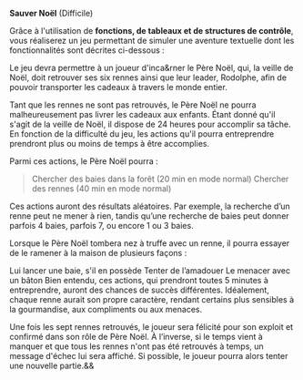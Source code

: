 **Sauver Noël** (Difficile)

Grâce à l'utilisation de **fonctions, de tableaux et de structures de contrôle**, vous réaliserez un jeu permettant de simuler une aventure textuelle dont les fonctionnalités sont décrites ci-dessous :

Le jeu devra permettre à un joueur d'inca&rner le Père Noël, qui, la veille de Noël, doit retrouver ses six rennes ainsi que leur leader, Rodolphe, afin de pouvoir transporter les cadeaux à travers le monde entier.

Tant que les rennes ne sont pas retrouvés, le Père Noël ne pourra malheureusement pas livrer les cadeaux aux enfants.
Étant donné qu'il s'agit de la veille de Noël, il dispose de 24 heures pour accomplir sa tâche. En fonction de la difficulté du jeu, les actions qu'il pourra entreprendre prendront plus ou moins de temps à être accomplies.

Parmi ces actions, le Père Noël pourra :

>Chercher des baies dans la forêt (20 min en mode normal)
>Chercher des rennes (40 min en mode normal)

Ces actions auront des résultats aléatoires. Par exemple, la recherche d’un renne peut ne mener à rien, tandis qu’une recherche de baies peut donner parfois 4 baies, parfois 7, ou encore 1 ou 3 baies.

Lorsque le Père Noël tombera nez à truffe avec un renne, il pourra essayer de le ramener à la maison de plusieurs façons :

Lui lancer une baie, s'il en possède
Tenter de l’amadouer
Le menacer avec un bâton
Bien entendu, ces actions, qui prendront toutes 5 minutes à entreprendre, auront des chances de succès différentes. Idéalement, chaque renne aurait son propre caractère, rendant certains plus sensibles à la gourmandise, aux compliments ou aux menaces.

Une fois les sept rennes retrouvés, le joueur sera félicité pour son exploit et confirmé dans son rôle de Père Noël. À l’inverse, si le temps vient à manquer et que tous les rennes n'ont pas été retrouvés à temps, un message d'échec lui sera affiché. Si possible, le joueur pourra alors tenter une nouvelle partie.&&